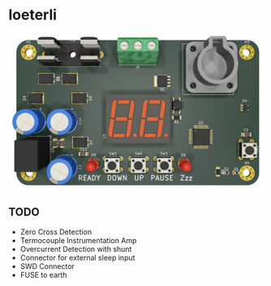 # loeterli
![](loeterli-board.png)

## TODO
* Zero Cross Detection
* Termocouple Instrumentation Amp
* Overcurrent Detection with shunt
* Connector for external sleep input
* SWD Connector
* FUSE to earth
